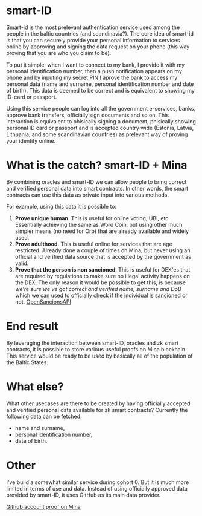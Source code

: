 # smart-ID

[Smart-id](https://www.smart-id.com/) is the most prelevant authentication service used among the people in the baltic countries (and scandinavia?). The core idea of smart-id is that you can securely provide your personal information to services online by approving and signing the data request on your phone (this way proving that you are who you claim to be).

To put it simple, when I want to connect to my bank, I provide it with my personal identification number, then a push notification appears on my phone and by inputing my secret PIN I aprove the bank to access my personal data (name and surname, personal identification number and date of birth). This data is deemed to be correct and is equivalent to showing my ID-card or passport.

Using this service people can log into all the government e-services, banks, approve bank transfers, officially sign documents and so on. This interaction is equivalent to phisically signing a document, phisically showing personal ID card or passport and is accepted country wide (Estonia, Latvia, Lithuania, and some scandinavian countries) as prelevant way of proving your identity online.

# What is the catch? smart-ID + Mina

By combining oracles and smart-ID we can allow people to bring correct and verified personal data into smart contracts. In other words, the smart contracts can use this data as private input into various methods.

For example, using this data it is possible to:
1. **Prove unique human**. This is useful for online voting, UBI, etc. Essentially achieving the same as Word Coin, but using other much simpler means (no need for Orb) that are already available and widely used.
2. **Prove adulthood**. This is useful online for services that are age restricted. Already done a couple of times on Mina, but never using an official and verified data source that is accepted by the government as valid.
3. **Prove that the person is non sancioned**. This is useful for DEX'es that are required by regulations to make sure no illegal activity happens on the DEX. The only reason it would be possible to get this, is because *we're sure we've got correct and verified name, surname and DoB* which we can used to officially check if the individual is sancioned or not. [OpenSancionsAPI](https://api.opensanctions.org/)

# End result

By leveraging the interaction between smart-ID, oracles and zk smart contracts, it is possible to store various useful proofs on Mina blockhain. This service would be ready to be used by basically all of the population of the Baltic States.

# What else?

What other usecases are there to be created by having officially accepted and verified personal data available for zk smart contracts? Currently the following data can be fetched: 
- name and surname, 
- personal identification number, 
- date of birth.

# Other

I've build a somewhat similar service during cohort 0. But it is much more limited in terms of use and data. Instead of using officially approved data provided by smart-ID, it uses GitHub as its main data provider.

[Github account proof on Mina](https://zk-mina-github.vercel.app/)
